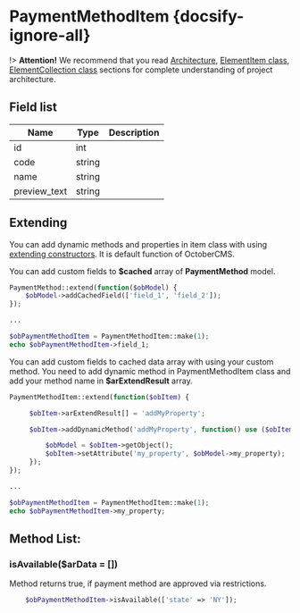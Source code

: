 # PaymentMethodItem {docsify-ignore-all}

!> **Attention!**  We recommend that you read [Architecture](architecture/architecture), [ElementItem class](architecture/item-class/item-class.md),
[ElementCollection class](architecture/collection-class/collection-class.md) sections for complete understanding of  project architecture.

## Field list

|  Name | Type | Description |
|-------|------|--------|
|id|int|
|code|string|
|name|string|
|preview_text|string|

## Extending

You can add dynamic methods and properties in item class with using [extending constructors](http://octobercms.com/docs/services/behaviors#constructor-extension).
It is default function of OctoberCMS.

You can add custom fields to **$cached** array of **PaymentMethod** model.
```php
PaymentMethod::extend(function($obModel) {
    $obModel->addCachedField(['field_1', 'field_2']);
});

...

$obPaymentMethodItem = PaymentMethodItem::make(1);
echo $obPaymentMethodItem->field_1;
```

You can add custom fields to cached data array with using your custom method.
You need to add dynamic method in PaymentMethodItem class and add your method name in **$arExtendResult** array.
```php
PaymentMethodItem::extend(function($obItem) {

     $obItem->arExtendResult[] = 'addMyProperty';

     $obItem->addDynamicMethod('addMyProperty', function() use ($obItem) {

         $obModel = $obItem->getObject();
         $obItem->setAttribute('my_property', $obModel->my_property);
     });
});

...

$obPaymentMethodItem = PaymentMethodItem::make(1);
echo $obPaymentMethodItem->my_property;
```

## Method List:

### isAvailable($arData = [])

Method returns true, if payment method are approved via restrictions.
```php
    $obPaymentMethodItem->isAvailable(['state' => 'NY']);
```